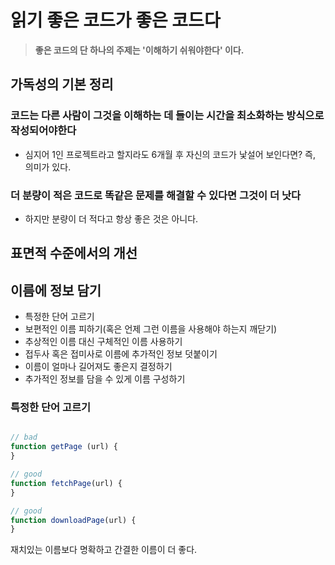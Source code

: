 # 읽기 좋은 코드가 좋은 코드다

> **좋은 코드의 단 하나의 주제는 '이해하기 쉬워야한다' 이다.**

## 가독성의 기본 정리

### 코드는 다른 사람이 그것을 이해하는 데 들이는 시간을 최소화하는 방식으로 작성되어야한다

- 심지어 1인 프로젝트라고 할지라도 6개월 후 자신의 코드가 낯설어 보인다면? 즉, 의미가 있다.

### 더 분량이 적은 코드로 똑같은 문제를 해결할 수 있다면 그것이 더 낫다

- 하지만 분량이 더 적다고 항상 좋은 것은 아니다.

## 표면적 수준에서의 개선

## 이름에 정보 담기

- 특정한 단어 고르기
- 보편적인 이름 피하기(혹은 언제 그런 이름을 사용해야 하는지 깨닫기)
- 추상적인 이름 대신 구체적인 이름 사용하기
- 접두사 혹은 접미사로 이름에 추가적인 정보 덧붙이기
- 이름이 얼마나 길어져도 좋은지 결정하기
- 추가적인 정보를 담을 수 있게 이름 구성하기

### 특정한 단어 고르기

```js

// bad
function getPage (url) {
}

// good
function fetchPage(url) {
}

// good
function downloadPage(url) {
}

```

재치있는 이름보다 명확하고 간결한 이름이 더 좋다.
